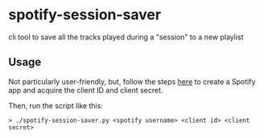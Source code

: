 # spotify-session-saver
cli tool to save all the tracks played during a "session" to a new playlist

## Usage

Not particularly user-friendly, but, follow the steps
[here](https://developer.spotify.com/documentation/general/guides/authorization/app-settings/)
to create a Spotify app and acquire the client ID and client secret.

Then, run the script like this:

```
> ./spotify-session-saver.py <spotify username> <client id> <client secret>
```

